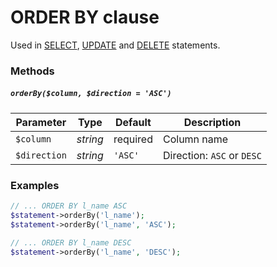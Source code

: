 # ORDER BY clause

Used in [SELECT](https://github.com/ParticleBits/PDO/blob/master/docs/Statement/SELECT.md), [UPDATE](https://github.com/ParticleBits/PDO/blob/master/docs/Statement/UPDATE.md) and [DELETE](https://github.com/ParticleBits/PDO/blob/master/docs/Statement/DELETE.md) statements.

### Methods

##### `orderBy($column, $direction = 'ASC')`

Parameter | Type | Default | Description
--- | --- | --- | ---
`$column` | *string* | required | Column name
`$direction` | *string* | `'ASC'` | Direction: `ASC` or `DESC`

### Examples

```php
// ... ORDER BY l_name ASC
$statement->orderBy('l_name');
$statement->orderBy('l_name', 'ASC');

// ... ORDER BY l_name DESC
$statement->orderBy('l_name', 'DESC');
```
